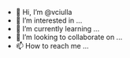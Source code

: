 - 👋 Hi, I’m @vciulla
- 👀 I’m interested in ...
- 🌱 I’m currently learning ...
- 💞️ I’m looking to collaborate on ...
- 📫 How to reach me ...

<!---
vciulla/vciulla is a ✨ special ✨ repository because its `README.md` (this file) appears on your GitHub profile.
You can click the Preview link to take a look at your changes.
--->

